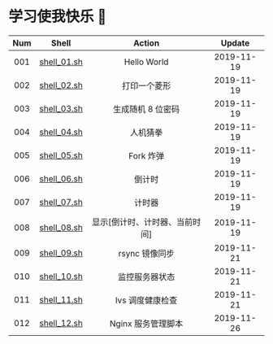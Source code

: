 # 学习使我快乐 🤪


| Num  |            Shell             |             Action             |   Update   |
| :--: | :--------------------------: | :----------------------------: | :--------: |
| 001  | [shell_01.sh](./shell_01.sh) |          Hello World           | 2019-11-19 |
| 002  | [shell_02.sh](./shell_02.sh) |          打印一个菱形          | 2019-11-19 |
| 003  | [shell_03.sh](./shell_03.sh) |       生成随机 8 位密码        | 2019-11-19 |
| 004  | [shell_04.sh](./shell_04.sh) |            人机猜拳            | 2019-11-19 |
| 005  | [shell_05.sh](./shell_05.sh) |           Fork 炸弹            | 2019-11-19 |
| 006  | [shell_06.sh](./shell_06.sh) |             倒计时             | 2019-11-19 |
| 007  | [shell_07.sh](./shell_07.sh) |             计时器             | 2019-11-19 |
| 008  | [shell_08.sh](./shell_08.sh) | 显示[倒计时、计时器、当前时间] | 2019-11-19 |
| 009  | [shell_09.sh](./shell_09.sh) |         rsync 镜像同步         | 2019-11-21 |
| 010  | [shell_10.sh](./shell_10.sh) |         监控服务器状态         | 2019-11-21 |
| 011  | [shell_11.sh](./shell_11.sh) |        lvs 调度健康检查        | 2019-11-21 |
| 012  | [shell_12.sh](./shell_12.sh) |       Nginx 服务管理脚本       | 2019-11-26 |


